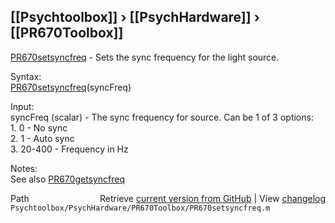 ## [[Psychtoolbox]] &#8250; [[PsychHardware]] &#8250; [[PR670Toolbox]]

[PR670setsyncfreq](PR670setsyncfreq) - Sets the sync frequency for the light source.  
  
Syntax:  
[PR670setsyncfreq](PR670setsyncfreq)(syncFreq)  
  
Input:  
syncFreq (scalar) - The sync frequency for source.  Can be 1 of 3 options:  
    1. 0 - No sync  
    2. 1 - Auto sync  
    3. 20-400 - Frequency in Hz  
  
Notes:  
See also [PR670getsyncfreq](PR670getsyncfreq)  




<div class="code_header" style="text-align:right;">
  <span style="float:left;">Path&nbsp;&nbsp;</span> <span class="counter">Retrieve <a href=
  "https://raw.github.com/Psychtoolbox-3/Psychtoolbox-3/beta/Psychtoolbox/PsychHardware/PR670Toolbox/PR670setsyncfreq.m">current version from GitHub</a> | View <a href=
  "https://github.com/Psychtoolbox-3/Psychtoolbox-3/commits/beta/Psychtoolbox/PsychHardware/PR670Toolbox/PR670setsyncfreq.m">changelog</a></span>
</div>
<div class="code">
  <code>Psychtoolbox/PsychHardware/PR670Toolbox/PR670setsyncfreq.m</code>
</div>

